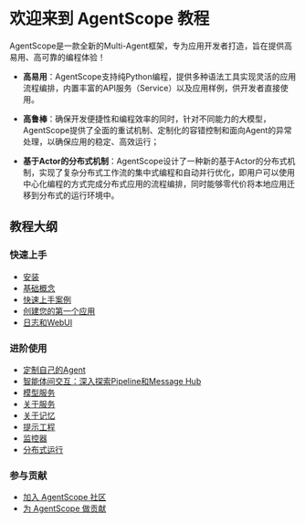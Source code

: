 # 欢迎来到 AgentScope 教程

AgentScope是一款全新的Multi-Agent框架，专为应用开发者打造，旨在提供高易用、高可靠的编程体验！

- **高易用**：AgentScope支持纯Python编程，提供多种语法工具实现灵活的应用流程编排，内置丰富的API服务（Service）以及应用样例，供开发者直接使用。

- **高鲁棒**：确保开发便捷性和编程效率的同时，针对不同能力的大模型，AgentScope提供了全面的重试机制、定制化的容错控制和面向Agent的异常处理，以确保应用的稳定、高效运行；

- **基于Actor的分布式机制**：AgentScope设计了一种新的基于Actor的分布式机制，实现了复杂分布式工作流的集中式编程和自动并行优化，即用户可以使用中心化编程的方式完成分布式应用的流程编排，同时能够零代价将本地应用迁移到分布式的运行环境中。

## 教程大纲

### 快速上手

- [安装](102-installation-zh)
- [基础概念](101-agentscope-zh)
- [快速上手案例](103-example-zh)
- [创建您的第一个应用](104-usecase-zh)
- [日志和WebUI](105-logging-zh)

### 进阶使用

- [定制自己的Agent](201-agent-zh)
- [智能体间交互：深入探索Pipeline和Message Hub](202-pipeline-zh)
- [模型服务](203-model-zh)
- [关于服务](204-service-zh)
- [关于记忆](205-memory-zh)
- [提示工程](206-prompt-zh)
- [监控器](207-monitor-zh)
- [分布式运行](208-distribute-zh)

### 参与贡献

- [加入 AgentScope 社区](301-community-zh)
- [为 AgentScope 做贡献](302-contribute-zh)
